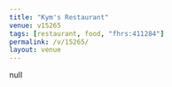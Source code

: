 ```yaml
---
title: "Kym's Restaurant"
venue: v15265
tags: [restaurant, food, "fhrs:411284"]
permalink: /v/15265/
layout: venue
---
```

null